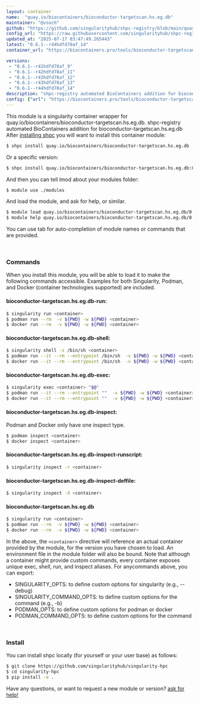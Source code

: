 ```yaml
---
layout: container
name:  "quay.io/biocontainers/bioconductor-targetscan.hs.eg.db"
maintainer: "@vsoch"
github: "https://github.com/singularityhub/shpc-registry/blob/main/quay.io/biocontainers/bioconductor-targetscan.hs.eg.db/container.yaml"
config_url: "https://raw.githubusercontent.com/singularityhub/shpc-registry/main/quay.io/biocontainers/bioconductor-targetscan.hs.eg.db/container.yaml"
updated_at: "2025-07-17 03:47:49.265443"
latest: "0.6.1--r44hdfd78af_14"
container_url: "https://biocontainers.pro/tools/bioconductor-targetscan.hs.eg.db"

versions:
 - "0.6.1--r41hdfd78af_9"
 - "0.6.1--r42hdfd78af_11"
 - "0.6.1--r43hdfd78af_12"
 - "0.6.1--r43hdfd78af_13"
 - "0.6.1--r44hdfd78af_14"
description: "shpc-registry automated BioContainers addition for bioconductor-targetscan.hs.eg.db"
config: {"url": "https://biocontainers.pro/tools/bioconductor-targetscan.hs.eg.db", "maintainer": "@vsoch", "description": "shpc-registry automated BioContainers addition for bioconductor-targetscan.hs.eg.db", "latest": {"0.6.1--r44hdfd78af_14": "sha256:724eefbdf887f78bb82fa72125d019ce4a263e3ef177b7c6925d183737f2c0db"}, "tags": {"0.6.1--r41hdfd78af_9": "sha256:bae8ffba00388284ac8a89349c694908924828212d4b10f9cf917a0c57dae96d", "0.6.1--r42hdfd78af_11": "sha256:de7bc99a57bd705348ecf63afbc86c936bcc454caee0c34064fdec2e36e3e13a", "0.6.1--r43hdfd78af_12": "sha256:90109c6e2c4d6b66e0e25e5ebbf5fe87473bee79ae732b3cc89a21733ddb1f6d", "0.6.1--r43hdfd78af_13": "sha256:f621fa07424b32f9b66b07af7e08819982762b2c5833d66b67e62598a36f7672", "0.6.1--r44hdfd78af_14": "sha256:724eefbdf887f78bb82fa72125d019ce4a263e3ef177b7c6925d183737f2c0db"}, "docker": "quay.io/biocontainers/bioconductor-targetscan.hs.eg.db"}
---
```


This module is a singularity container wrapper for quay.io/biocontainers/bioconductor-targetscan.hs.eg.db.
shpc-registry automated BioContainers addition for bioconductor-targetscan.hs.eg.db
After [installing shpc](#install) you will want to install this container module:


```bash
$ shpc install quay.io/biocontainers/bioconductor-targetscan.hs.eg.db
```

Or a specific version:

```bash
$ shpc install quay.io/biocontainers/bioconductor-targetscan.hs.eg.db:0.6.1--r44hdfd78af_14
```

And then you can tell lmod about your modules folder:

```bash
$ module use ./modules
```

And load the module, and ask for help, or similar.

```bash
$ module load quay.io/biocontainers/bioconductor-targetscan.hs.eg.db/0.6.1--r44hdfd78af_14
$ module help quay.io/biocontainers/bioconductor-targetscan.hs.eg.db/0.6.1--r44hdfd78af_14
```

You can use tab for auto-completion of module names or commands that are provided.

<br>

### Commands

When you install this module, you will be able to load it to make the following commands accessible.
Examples for both Singularity, Podman, and Docker (container technologies supported) are included.

#### bioconductor-targetscan.hs.eg.db-run:

```bash
$ singularity run <container>
$ podman run --rm  -v ${PWD} -w ${PWD} <container>
$ docker run --rm  -v ${PWD} -w ${PWD} <container>
```

#### bioconductor-targetscan.hs.eg.db-shell:

```bash
$ singularity shell -s /bin/sh <container>
$ podman run --it --rm --entrypoint /bin/sh  -v ${PWD} -w ${PWD} <container>
$ docker run --it --rm --entrypoint /bin/sh  -v ${PWD} -w ${PWD} <container>
```

#### bioconductor-targetscan.hs.eg.db-exec:

```bash
$ singularity exec <container> "$@"
$ podman run --it --rm --entrypoint ""  -v ${PWD} -w ${PWD} <container> "$@"
$ docker run --it --rm --entrypoint ""  -v ${PWD} -w ${PWD} <container> "$@"
```

#### bioconductor-targetscan.hs.eg.db-inspect:

Podman and Docker only have one inspect type.

```bash
$ podman inspect <container>
$ docker inspect <container>
```

#### bioconductor-targetscan.hs.eg.db-inspect-runscript:

```bash
$ singularity inspect -r <container>
```

#### bioconductor-targetscan.hs.eg.db-inspect-deffile:

```bash
$ singularity inspect -d <container>
```



#### bioconductor-targetscan.hs.eg.db

```bash
$ singularity run <container>
$ podman run --rm  -v ${PWD} -w ${PWD} <container>
$ docker run --rm  -v ${PWD} -w ${PWD} <container>
```


In the above, the `<container>` directive will reference an actual container provided
by the module, for the version you have chosen to load. An environment file in the
module folder will also be bound. Note that although a container
might provide custom commands, every container exposes unique exec, shell, run, and
inspect aliases. For anycommands above, you can export:

 - SINGULARITY_OPTS: to define custom options for singularity (e.g., --debug)
 - SINGULARITY_COMMAND_OPTS: to define custom options for the command (e.g., -b)
 - PODMAN_OPTS: to define custom options for podman or docker
 - PODMAN_COMMAND_OPTS: to define custom options for the command

<br>

### Install

You can install shpc locally (for yourself or your user base) as follows:

```bash
$ git clone https://github.com/singularityhub/singularity-hpc
$ cd singularity-hpc
$ pip install -e .
```

Have any questions, or want to request a new module or version? [ask for help!](https://github.com/singularityhub/singularity-hpc/issues)